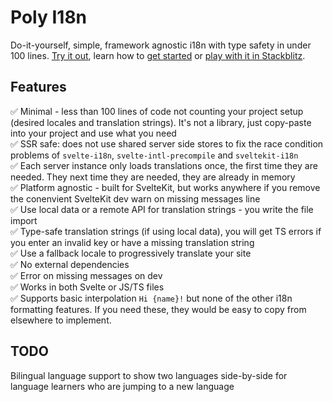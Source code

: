 # Poly I18n

Do-it-yourself, simple, framework agnostic i18n with type safety in under 100 lines. [Try it out](https://poly-i18n.vercel.app), learn how to [get started](https://poly-i18n.vercel.app/kitbook/docs/0-set-locales) or [play with it in Stackblitz](https://stackblitz.com/github/jacob-8/poly-i18n).

## Features

✅ Minimal - less than 100 lines of code not counting your project setup (desired locales and translation strings). It's not a library, just copy-paste into your project and use what you need\
✅ SSR safe: does not use shared server side stores to fix the race condition problems of `svelte-i18n`, `svelte-intl-precompile` and `sveltekit-i18n`\
✅ Each server instance only loads translations once, the first time they are needed. They next time they are needed, they are already in memory\
✅ Platform agnostic - built for SvelteKit, but works anywhere if you remove the conenvient SvelteKit dev warn on missing messages line\
✅ Use local data or a remote API for translation strings - you write the file import\
✅ Type-safe translation strings (if using local data), you will get TS errors if you enter an invalid key or have a missing translation string\
✅ Use a fallback locale to progressively translate your site\
✅ No external dependencies\
✅ Error on missing messages on dev\
✅ Works in both Svelte or JS/TS files\
✅ Supports basic interpolation `Hi {name}!` but none of the other i18n formatting features. If you need these, they would be easy to copy from elsewhere to implement.

## TODO

Bilingual language support to show two languages side-by-side for language learners who are jumping to a new language



